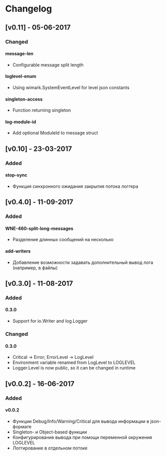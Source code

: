 # Changelog

## [v0.11] - 05-06-2017

### Changed
#### message-len
 - Configurable message split length
#### loglevel-enum
 - Using wimark.SystemEventLevel for level json constants
#### singleton-access
 - Function returning singleton
#### log-module-id
 - Add optional ModuleId to message struct

## [v0.10] - 23-03-2017

### Added
#### stop-sync
- Функция синхронного ожидания закрытия потока логгера

## [v0.4.0] - 11-09-2017

### Added
#### WNE-460-split-long-messages
- Разделение длинных сообщений на несколько
#### add-writers
- Добавление возможности задавать дополнительный вывод лога (например, в файлы)

## [v0.3.0] - 11-08-2017

### Added
#### 0.3.0
- Support for io.Writer and log.Logger

### Changed
#### 0.3.0
- Critical -> Error; ErrorLevel -> LogLevel
- Environment variable renamed from LogLevel to LOGLEVEL
- Logger.Level is now public, so it can be changed in runtime

## [v0.0.2] - 16-06-2017

### Added
#### v0.0.2
- Функции Debug/Info/Warning/Critical для вывода информации в json-формате
- Singleton- и Object-based функции
- Конфигурирование вывода при помощи переменной окружения LOGLEVEL
- Логгирование в отдельном потоке
